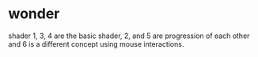 # wonder
 
shader 1, 3, 4 are the basic shader, 2, and 5 are progression of each other and 6 is a different concept using mouse interactions.
